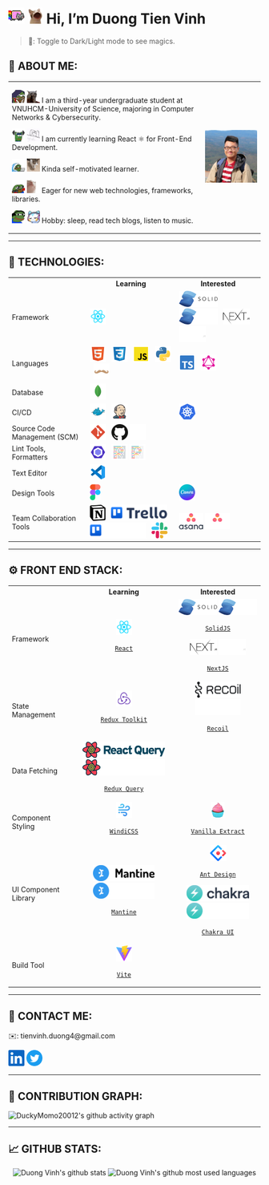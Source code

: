 <h1>
    <img src="./assets/rainbowcat.gif#gh-light-mode-only" height="32px" alt="rainbow_cat"/>
    <img src="./assets/cat_laugh.gif#gh-dark-mode-only" height="32px" alt="cat_laugh"/>
    Hi, I’m Duong Tien Vinh
</h1>

> 🔮: Toggle to Dark/Light mode to see magics.
## 🥷 ABOUT ME:

<table>
    <tr>
        <td>
            <p>
                <img src="./assets/pepe_study.gif#gh-light-mode-only" width="26px" height="26px" alt="pepe_reading"/>
                <img src="./assets/cat_shoot.gif#gh-dark-mode-only" width="26px" height="26px" alt="cat_shoot"/>
                I am a third-year undergraduate student at VNUHCM-University of Science, majoring in Computer Networks & Cybersecurity.
            </p>
            <p>
                <img src="./assets/pepe_workout.gif#gh-light-mode-only" width="26px" height="26px" alt="pepe_workout"/>
                <img src="./assets/cat_smash.gif#gh-dark-mode-only" width="26px" height="26px" alt="cat_smash"/>
                I am currently learning React ⚛️ for Front-End Development.
            </p>
            <p>
                <img src="./assets/pepe_depressed.gif#gh-light-mode-only" width="26px" height="26px" alt="pepe_depressed"/>
                <img src="./assets/cat_dead.gif#gh-dark-mode-only" width="26px" height="26px" alt="cat_dead"/>
                Kinda self-motivated learner.
            </p>
            <p>
                <img src="./assets/pepe_love.gif#gh-light-mode-only" width="26px" height="26px" alt="pepe_love"/>
                <img src="./assets/cat_happy.gif#gh-dark-mode-only" width="26px" height="26px" alt="cat_happy"/>
                Eager for new web technologies, frameworks, libraries.
            </p>
            <p>
                <img src="./assets/pepe_song.gif#gh-light-mode-only" width="26px" height="26px" alt="pepe_song"/>
                <img src="./assets/cat_music.gif#gh-dark-mode-only" width="26px" height="26px" alt="cat_music"/>
                Hobby: sleep, read tech blogs, listen to music.
            </p>
        </td>
        <td>
            <img src="./assets/avatar.jpg" width="300px" alt="Duong Vinh avatar"/>
        </td>
    </tr>
</table>

---

## 🤖 TECHNOLOGIES:

<table>
    <tr>
        <th></th>
        <th>Learning</th>
        <th>Interested</th>
    </tr>
    <tr>
        <td>Framework</td>
        <td>
            <img src="./assets/file_type_reactjs.svg" height="32px" alt="reactjs"/>
            &nbsp;
        </td>
        <td>
            <img src="./assets/solidjs_logo.svg#gh-light-mode-only" height="32px" alt="solidjs"/>
            <img src="./assets/solidjs_logo_white.svg#gh-dark-mode-only" height="32px" alt="solidjs"/>
            &nbsp;
            <img src="./assets/nextjs_logo.svg#gh-light-mode-only" height="32px" alt="nextjs"/>
            <img src="./assets/nextjs_logo_white.svg#gh-dark-mode-only" height="32px" alt="nextjs"/>
            &nbsp;
        </td>
    </tr>
    <tr>
        <td>Languages</td>
        <td>
            <img src="./assets/file_type_html.svg" height="32px" alt="html"/>
            &nbsp;
            <img src="./assets/file_type_css.svg" height="32px" alt="css"/>
            &nbsp;
            <img src="./assets/file_type_js_official.svg" height="32px" alt="javascript"/>
            &nbsp;
            <img src="./assets/file_type_python.svg" height="32px" alt="python"/>
            &nbsp;
            <img src="./assets/file_type_handlebars.svg" height="32px" alt="handlebars"/>
        </td>
        <td>
            <img src="./assets/file_type_typescript_official.svg" height="32px" alt="typescript"/>
            &nbsp;
            <img src="./assets/file_type_graphql.svg" height="32px" alt="graphql"/>
            &nbsp;
        </td>
    </tr>
    <tr>
        <td>Database</td>
        <td>
            <img src="./assets/file_type_mongo.svg" height="32px" alt="mongodb"/>
            &nbsp;
        </td>
        <td>
        </td>
    </tr>
    <tr>
        <td>CI/CD</td>
        <td>
            <img src="./assets/file_type_docker.svg" height="32px" alt="dockerfile"/>
            &nbsp;
            <img src="./assets/file_type_jenkins.svg" height="32px" alt="jenkinsfile"/>
            &nbsp;
        </td>
        <td>
            <img src="./assets/kubernetes_logo.svg" height="32px" alt="kubernetes"/>
            &nbsp;
        </td>
    </tr>
    <tr>
        <td>Source Code Management (SCM)</td>
        <td>
            <img src="./assets/file_type_git.svg" height="32px" alt="git"/>
            &nbsp;
            <img src="./assets/github_logo.svg#gh-light-mode-only" height="32px" alt="github"/>
            <img src="./assets/github_logo_white.svg#gh-dark-mode-only" height="32px" alt="github"/>
            &nbsp;
        </td>
        <td>
        </td>
    </tr>
    <tr>
        <td>Lint Tools, Formatters</td>
        <td>
            <img src="./assets/file_type_eslint.svg" height="32px" alt="eslint"/>
            &nbsp;
            <img src="./assets/file_type_prettier.svg#gh-light-mode-only" height="32px" alt="prettier"/>
            <img src="./assets/file_type_light_prettier.svg#gh-dark-mode-only" height="32px" alt="prettier"/>
            &nbsp;
        </td>
        <td>
        </td>
    </tr>
    <tr>
        <td>Text Editor</td>
        <td>
            <img src="./assets/file_type_vscode.svg" height="32px" alt="vscode"/>
            &nbsp;
        </td>
        <td>
        </td>
    </tr>
    <tr>
        <td>Design Tools</td>
        <td>
            <img src="./assets/figma_logo.svg" height="32px" alt="figma"/>
            &nbsp;
        </td>
        <td>
            <img src="./assets/canva_logo.png" height="32px" alt="canva"/>
            &nbsp;
        </td>
    </tr>
    <tr>
        <td>Team Collaboration Tools</td>
        <td>
            <img src="./assets/notion_logo.svg" height="32px" alt="notion"/>
            &nbsp;
            <img src="./assets/trello_logo.svg#gh-light-mode-only" height="32px" alt="trello"/>
            <img src="./assets/trello_logo_white.svg#gh-dark-mode-only" height="32px" alt="trello"/>
            &nbsp;
            <img src="./assets/slack_logo.svg" height="32px" alt="slack"/>
            &nbsp;
        </td>
        <td>
            <img src="./assets/asana_logo.svg#gh-light-mode-only" height="32px" alt="asana"/>
            <img src="./assets/asana_logo_white.svg#gh-dark-mode-only" height="32px" alt="asana"/>
            &nbsp;
        </td>
    </tr>
</table>

---

## ⚙️ FRONT END STACK:

<table>
    <tr>
        <th></th>
        <th><div align="center">Learning</div></th>
        <th><div align="center">Interested</div></th>
    </tr>
    <tr>
        <td>Framework</td>
        <td align="center">
            <img src="./assets/file_type_reactjs.svg" height="32px" alt="reactjs" />
            <p align="center"><code><a href="https://reactjs.org/">React</a></code></p>
        </td>
        <td align="center">
            <img src="./assets/solidjs_logo.svg#gh-light-mode-only" height="32px" alt="solidjs"/>
            <img src="./assets/solidjs_logo_white.svg#gh-dark-mode-only" height="32px" alt="solidjs"/>
            <p align="center"><code><a href="https://www.solidjs.com/">SolidJS</a></code></p>
            <img src="./assets/nextjs_logo.svg#gh-light-mode-only" height="32px" alt="nextjs"/>
            <img src="./assets/nextjs_logo_white.svg#gh-dark-mode-only" height="32px" alt="nextjs"/>
            <p align="center"><code><a href="https://nextjs.org/">NextJS</a></code></p>
        </td>
    </tr>
    <tr>
        <td>State Management</td>
        <td align="center">
            <img src="./assets/redux_logo.svg" height="32px" alt="redux"/>
            <p align="center"><code><a href="https://redux-toolkit.js.org/">Redux Toolkit</a></code></p>
        </td>
        <td align="center">
            <img src="./assets/recoil_logo.svg#gh-light-mode-only" height="32px" alt="recoil"/>
            <img src="./assets/recoil_logo_white.svg#gh-dark-mode-only" height="32px" alt="recoil"/>
            <p align="center"><code><a href="https://recoiljs.org/">Recoil</a></code></p>
        </td>
    </tr>
    <tr>
        <td>Data Fetching</td>
        <td align="center">
            <img src="./assets/react_query_logo.svg#gh-light-mode-only" height="32px" alt="react_query"/>
            <img src="./assets/react_query_logo_white.svg#gh-dark-mode-only" height="32px" alt="react_query"/>
            <p align="center"><code><a href="https://react-query.tanstack.com/">Redux Query</a></code></p>
        </td>
        <td align="center">
        </td>
    </tr>
    <tr>
        <td>Component Styling</td>
        <td align="center">
            <img src="./assets/windi_css_logo.svg" height="32px" alt="windicss"/>
            <p align="center"><code><a href="https://windicss.org/">WindiCSS</a></code></p>
        </td>
        <td align="center">
            <img src="./assets/vanilla_extract_logo.svg" height="32px" alt="vanilla_extract"/>
            <p align="center"><code><a href="https://vanilla-extract.style/">Vanilla Extract</a></code></p>
        </td>
    </tr>
    <tr>
        <td>UI Component Library</td>
        <td align="center">
            <img src="./assets/mantine_logo.svg#gh-light-mode-only" height="32px" alt="mantine"/>
            <img src="./assets/mantine_logo_white.svg#gh-dark-mode-only" height="32px" alt="mantine"/>
            <p align="center"><code><a href="https://mantine.dev/">Mantine</a></code></p>
        </td>
        <td align="center">
            <img src="./assets/ant_design_logo.svg" height="32px" alt="ant_design"/>
            <p align="center"><code><a href="https://ant.design/">Ant Design</a></code></p>
            <img src="./assets/chakra_logo.svg#gh-light-mode-only" height="32px" alt="chakra"/>
            <img src="./assets/chakra_logo_white.svg#gh-dark-mode-only" height="32px" alt="chakra"/>
            <p align="center"><code><a href="https://chakra-ui.com/">Chakra UI</a></code></p>
        </td>
    </tr>
    <tr>
        <td>Build Tool</td>
        <td align="center">
            <img src="./assets/vite_logo.svg" height="32px" alt="vite"/>
            <p align="center"><code><a href="https://vitejs.dev/">Vite</a></code></p>
        </td>
        <td align="center">
        </td>
    </tr>
</table>

---

## 🤙 CONTACT ME:

<p>✉️: tienvinh.duong4@gmail.com</p>
<a href="https://www.linkedin.com/in/duong-tien-vinh-492b231a4"><img src="./assets/linkedin_logo.svg" height="32px" alt="linkedin"/></a>
<a href="https://twitter.com/duckymomo20012"><img src="./assets/twitter_logo.svg" height="32px" alt="twitter"/></a>

---

## 🙌 CONTRIBUTION GRAPH:

<!-- Light Mode:
- bg_color= #504945
- color= #D4BE98
- line= #7DA3A3
- point= #EA6962

Dark Mode:
- bg_color= #DDC7A1
- color= #7C6F64
- line= #7DA3A3
- point= #EA6962 -->

<!-- <img
src="https://duckymomo20012-activity-graph.herokuapp.com/graph?username=DuckyMomo20012&bg_color=504945&color=d4be98&line=7da3a3&point=ea6962&area=true&hide_border=true#gh-light-mode-only"
alt="DuckyMomo20012's github activity graph"/>
<img src="https://duckymomo20012-activity-graph.herokuapp.com/graph?username=DuckyMomo20012&bg_color=ddc7a1&color=7c6f64&line=7da3a3&point=ea6962&area=true&hide_border=true#gh-dark-mode-only" alt="DuckyMomo20012's github activity graph"/> -->
<img
src="https://duckymomo20012-activity-graph.herokuapp.com/graph?username=DuckyMomo20012&bg_color=504945&color=d4be98&line=7da3a3&point=ea6962&area=true&hide_border=true"
alt="DuckyMomo20012's github activity graph"/>

---

## 📈 GITHUB STATS:

<!-- Light Mode:
- title_color= #D4BE98
- text_color= #7DA3A3
- icon_color= #EA6962
- bg_color= #504945

Dark Mode:
- title_color= #7C6F64
- text_color= #7C6F64
- icon_color= #EA6962
- bg_color= #DDC7A1

Top Languages config:
- layout=compact
- langs_count=10 -->

<p align="center">
    <!-- <img align="top" width="48%" src="https://github-readme-stats.vercel.app/api?username=DuckyMomo20012&show_icons=true&title_color=d4be98&text_color=7da3a3&icon_color=ea6962&bg_color=504945#gh-light-mode-only" alt="Duong Vinh's github stats" />
    <img align="top" width="48%" src="https://github-readme-stats.vercel.app/api?username=DuckyMomo20012&show_icons=true&title_color=7c6f64&text_color=7c6f64&icon_color=ea6962&bg_color=ddc7a1#gh-dark-mode-only" alt="Duong Vinh's github stats" />
    <img align="top" width="40%" src="https://github-readme-stats.vercel.app/api/top-langs/?username=DuckyMomo20012&layout=compact&langs_count=10&&title_color=d4be98&text_color=7da3a3&icon_color=ea6962&bg_color=504945#gh-light-mode-only" alt="Duong Vinh's github most used languages" />
    <img align="top" width="40%" src="https://github-readme-stats.vercel.app/api/top-langs/?username=DuckyMomo20012&layout=compact&langs_count=10&&title_color=7c6f64&text_color=7c6f64&icon_color=ea6962&bg_color=ddc7a1#gh-dark-mode-only" alt="Duong Vinh's github most used languages" /> -->
    <img align="top" width="48%" src="https://github-readme-stats.vercel.app/api?username=DuckyMomo20012&show_icons=true&title_color=d4be98&text_color=7da3a3&icon_color=ea6962&bg_color=504945" alt="Duong Vinh's github stats" />
    <img align="top" width="40%" src="https://github-readme-stats.vercel.app/api/top-langs/?username=DuckyMomo20012&layout=compact&langs_count=10&&title_color=d4be98&text_color=7da3a3&icon_color=ea6962&bg_color=504945" alt="Duong Vinh's github most used languages" />
</p>

